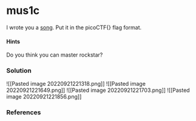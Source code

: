 # mus1c
I wrote you a [song](https://jupiter.challenges.picoctf.org/static/c594d8d915de0129d92b4c41e25a2313/lyrics.txt). Put it in the picoCTF{} flag format.

#### Hints
Do you think you can master rockstar?

### Solution
![[Pasted image 20220921221318.png]]
![[Pasted image 20220921221649.png]]
![[Pasted image 20220921221703.png]]
![[Pasted image 20220921221856.png]]

### References
